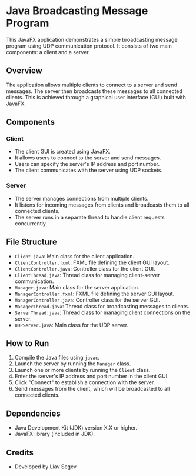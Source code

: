 # Java Broadcasting Message Program

This JavaFX application demonstrates a simple broadcasting message program using UDP communication protocol. It consists of two main components: a client and a server.

## Overview

The application allows multiple clients to connect to a server and send messages. The server then broadcasts these messages to all connected clients. This is achieved through a graphical user interface (GUI) built with JavaFX.

## Components

### Client
- The client GUI is created using JavaFX.
- It allows users to connect to the server and send messages.
- Users can specify the server's IP address and port number.
- The client communicates with the server using UDP sockets.

### Server
- The server manages connections from multiple clients.
- It listens for incoming messages from clients and broadcasts them to all connected clients.
- The server runs in a separate thread to handle client requests concurrently.

## File Structure

- `Client.java`: Main class for the client application.
- `ClientController.fxml`: FXML file defining the client GUI layout.
- `ClientController.java`: Controller class for the client GUI.
- `ClientThread.java`: Thread class for managing client-server communication.
- `Manager.java`: Main class for the server application.
- `ManagerController.fxml`: FXML file defining the server GUI layout.
- `ManagerController.java`: Controller class for the server GUI.
- `ManagerThread.java`: Thread class for broadcasting messages to clients.
- `ServerThread.java`: Thread class for managing client connections on the server.
- `UDPServer.java`: Main class for the UDP server.

## How to Run

1. Compile the Java files using `javac`.
2. Launch the server by running the `Manager` class.
3. Launch one or more clients by running the `Client` class.
4. Enter the server's IP address and port number in the client GUI.
5. Click "Connect" to establish a connection with the server.
6. Send messages from the client, which will be broadcasted to all connected clients.

## Dependencies

- Java Development Kit (JDK) version X.X or higher.
- JavaFX library (included in JDK).

## Credits
- Developed by Liav Segev
